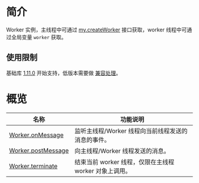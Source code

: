 # 简介

Worker 实例，主线程中可通过 [my.createWorker](https://opendocs.alipay.com/mini/api/createworker) 接口获取，worker 线程中可通过全局变量 `worker` 获取。

## 使用限制

基础库 [1.11.0](https://opendocs.alipay.com/mini/framework/lib) 开始支持，低版本需要做 [兼容处理](https://opendocs.alipay.com/mini/framework/compatibility)。

# 概览

| **名称** | **功能说明** |
| --- | --- |
| [Worker.onMessage](https://opendocs.alipay.com/mini/api/workeronmesssage) | 监听主线程/Worker 线程向当前线程发送的消息的事件。 |
| [Worker.postMessage](https://opendocs.alipay.com/mini/api/workerpostmessage) | 向主线程/Worker 线程发送的消息。 |
| [Worker.terminate](https://opendocs.alipay.com/mini/api/workerterminate) | 结束当前 worker 线程，仅限在主线程 worker 对象上调用。 |
